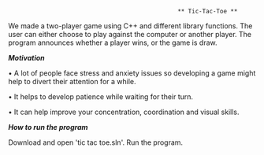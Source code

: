                                                     ** Tic-Tac-Toe **

We made a two-player game using C++ and different library functions. The user can either choose to play against the computer or another player. The program announces whether a player wins, or the game is draw.


***Motivation*** 

•	A lot of people face stress and anxiety issues so developing a game might help to divert their attention for a while. 

•	It helps to develop patience while waiting for their turn. 

•	It can help improve your concentration, coordination and visual skills.

***How to run the program***

Download and open 'tic tac toe.sln'. Run the program.

